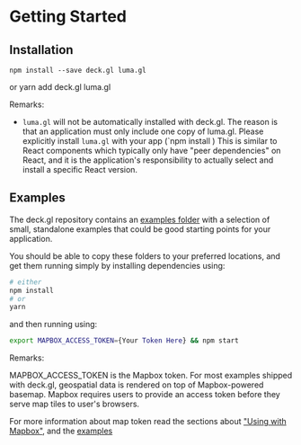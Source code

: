 # Getting Started

## Installation

    npm install --save deck.gl luma.gl
or
    yarn add deck.gl luma.gl

Remarks:
* `luma.gl` will not be automatically installed with deck.gl.
  The reason is that an application must only include one copy of luma.gl.
  Please explicitly install `luma.gl` with your app (`npm install )
  This is similar to React components which typically only have "peer dependencies"
  on React, and it is the application's responsibility to actually
  select and install a specific React version.

## Examples

The deck.gl repository contains an
[examples folder](https://github.com/uber/deck.gl/tree/master/examples)
with a selection of small, standalone examples that could be good starting
points for your application.

You should be able to copy these folders to your preferred locations, and get them running simply by installing dependencies using:

```bash
# either
npm install
# or
yarn
```
and then running using:

```bash
export MAPBOX_ACCESS_TOKEN={Your Token Here} && npm start
```

Remarks:

MAPBOX_ACCESS_TOKEN is the Mapbox token. For most examples shipped with deck.gl, geospatial data is rendered on top of Mapbox-powered basemap. Mapbox requires users to provide an access token before
they serve map tiles to user's browsers.

For more information about map token read the sections about ["Using with Mapbox"](/docs/get-started/using-with-mapbox-gl.md),
and the [examples](https://github.com/uber/deck.gl/tree/master/examples/)
